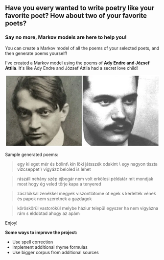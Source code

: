 ## Have you every wanted to write poetry like your favorite poet? How about two of your favorite poets?
### Say no more, Markov models are here to help you!

You can create a Markov model of all the poems of your selected poets, and then generate poems yourself!

I've created a Markov model using the poems of **Ady Endre and József Attila**. It's like Ady Endre and József Attila had a secret love child!

<p align="center">
  <img src="adyjozsefattila.png" alt="Ady Attila"/>
</p>

Sample generated poems:

> egy ki eget mér és bólint\ kín löki játsszék odakint \ egy nagyon tiszta vízcseppet \ vigyázz beloled is lehet

> rászáll nehány szép éjbogár
nem volt erkölcsi példatár
mit mondjak most hogy ég veled
törje kapa a tenyered

> zászlókkal zenékkel megyek
viszontlátome ot egek
s kérlelték vének és papok
nem szeretnek a gazdagok

> köröskörül vastorökül
melybe háziur települ
egyszer ha nem vigyázna rám
s eldobtad ahogy az apám

Enjoy!

**Some ways to improve the project:**
- Use spell correction
- Implement additional rhyme formulas
- Use bigger corpus from additional sources
